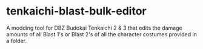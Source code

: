 # tenkaichi-blast-bulk-editor
A modding tool for DBZ Budokai Tenkaichi 2 &amp; 3 that edits the damage amounts of all Blast 1's or Blast 2's of all the character costumes provided in a folder.
